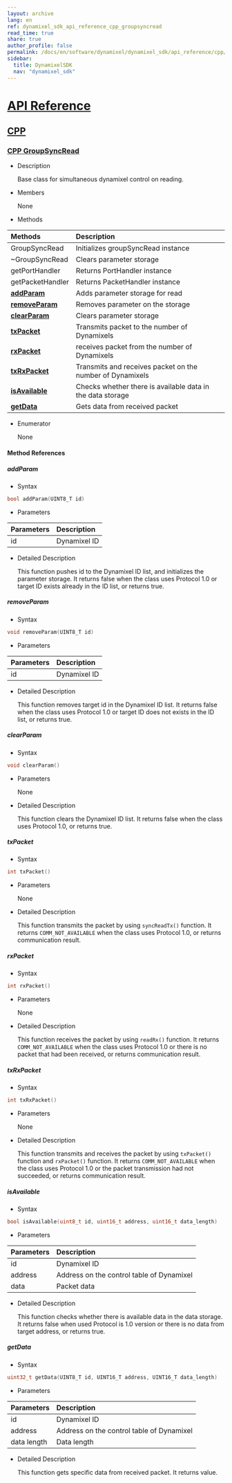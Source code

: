 ```yaml
---
layout: archive
lang: en
ref: dynamixel_sdk_api_reference_cpp_groupsyncread
read_time: true
share: true
author_profile: false
permalink: /docs/en/software/dynamixel/dynamixel_sdk/api_reference/cpp/cpp_groupsyncread/
sidebar:
  title: DynamixelSDK
  nav: "dynamixel_sdk"
---
```


<div style="counter-reset: h1 4"></div>
<div style="counter-reset: h2 1"></div>
<div style="counter-reset: h3 8"></div>

# [API Reference](#api-reference)

## [CPP](#cpp)

### [CPP GroupSyncRead](#cpp-groupsyncread)

- Description

  Base class for simultaneous dynamixel control on reading.

- Members

  None


- Methods

| Methods                         | Description                                                |
|:--------------------------------|:-----------------------------------------------------------|
| GroupSyncRead                   | Initializes groupSyncRead instance                         |
| ~GroupSyncRead                  | Clears parameter storage                                   |
| getPortHandler                  | Returns PortHandler instance                               |
| getPacketHandler                | Returns PacketHandler instance                             |
| **[addParam](#addparam)**       | Adds parameter storage for read                            |
| **[removeParam](#removeparam)** | Removes parameter on the storage                           |
| **[clearParam](#clearparam)**   | Clears parameter storage                                   |
| **[txPacket](#txpacket)**       | Transmits packet to the number of Dynamixels               |
| **[rxPacket](#rxpacket)**       | receives packet from the number of Dynamixels              |
| **[txRxPacket](#txrxpacket)**   | Transmits and receives packet on the number of Dynamixels  |
| **[isAvailable](#isavailable)** | Checks whether there is available data in the data storage |
| **[getData](#getdata)**         | Gets data from received packet                             |


- Enumerator

  None

#### Method References

##### addParam
- Syntax
``` cpp
bool addParam(UINT8_T id)
```
- Parameters

| Parameters | Description  |
|:-----------|:-------------|
| id         | Dynamixel ID |

- Detailed Description

   This function pushes id to the Dynamixel ID list, and initializes the parameter storage. It returns false when the class uses Protocol 1.0 or target ID exists already in the ID list, or returns true.


##### removeParam
- Syntax
``` cpp
void removeParam(UINT8_T id)
```
- Parameters

| Parameters | Description  |
|:-----------|:-------------|
| id         | Dynamixel ID |

- Detailed Description

   This function removes target id in the Dynamixel ID list. It returns false when the class uses Protocol 1.0 or target ID does not exists in the ID list, or returns true.


##### clearParam
- Syntax
``` cpp
void clearParam()
```
- Parameters

   None

- Detailed Description

   This function clears the Dynamixel ID list. It returns false when the class uses Protocol 1.0, or returns true.


##### txPacket
- Syntax
``` cpp
int txPacket()
```
- Parameters

   None

- Detailed Description

   This function transmits the packet by using `syncReadTx()` function. It returns `COMM_NOT_AVAILABLE` when the class uses Protocol 1.0, or returns communication result.


##### rxPacket
- Syntax
``` cpp
int rxPacket()
```
- Parameters

   None

- Detailed Description

   This function receives the packet by using `readRx()` function. It returns `COMM_NOT_AVAILABLE` when the class uses Protocol 1.0 or there is no packet that had been received, or returns communication result.


##### txRxPacket
- Syntax
``` cpp
int txRxPacket()
```
- Parameters

   None

- Detailed Description

   This function transmits and receives the packet by using `txPacket()` function and `rxPacket()` function. It returns `COMM_NOT_AVAILABLE` when the class uses Protocol 1.0 or the packet transmission had not succeeded, or returns communication result.

##### isAvailable
- Syntax
``` cpp
bool isAvailable(uint8_t id, uint16_t address, uint16_t data_length)
```
- Parameters

| Parameters | Description                               |
|:-----------|:------------------------------------------|
| id         | Dynamixel ID                              |
| address    | Address on the control table of Dynamixel |
| data       | Packet data                               |


- Detailed Description

   This function checks whether there is available data in the data storage. It returns false when used Protocol is 1.0 version or there is no data from target address, or returns true.

##### getData
- Syntax
``` cpp
uint32_t getData(UINT8_T id, UINT16_T address, UINT16_T data_length)
```
- Parameters

| Parameters  | Description                               |
|:------------|:------------------------------------------|
| id          | Dynamixel ID                              |
| address     | Address on the control table of Dynamixel |
| data length | Data length                               |


- Detailed Description

   This function gets specific data from received packet. It returns value.
